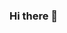 ### Hi there 👋

<!--
I'm M. Liu, a second-year master student in Statistics at the University of Chicago. Here I'm fortunate to work with Prof. Barber and Prof. Aragam. Prior to UChicago, I obtained my Bachelor of Science degree in Statistics at Beijing Normal Unversity.

My current research interests lie in the intersection of distribution-free inference, graphical model, causal inference and generalized machine learning.



***
**Current project about validity and power exploration for the local permutation test**<br />
**Supervisor**: Rina Barber<br />
Experimental results later...<br />
[**Initial Code**](https://github.com/lmqxwm/LPT)<br />
[**Second Version**](https://github.com/lmqxwm/LPT2)<br />
[**Interesting Presentation**](https://github.com/lmqxwm/lmqxwm/blob/main/files/pre_1116.pdf)<br />
***
**Current project about global minimum check and possible solutions for NOTEARS**<br />
**Supervisor**: Bryon Aragam<br />
Experimental results later...<br />
[**Initial Code**](https://github.com/lmqxwm/Notears_)<br />
[**Pytorch Version**](https://github.com/lmqxwm/Notears_pytorch)<br />
***
**Mar 2023 - Apr 2023**<br />
Reproduced randomization-t and randomization-c algorithm from [Paper](https://doi.org/10.1093/qje/qjy029). Original paper integrates a bunch of econometric studies and use randomization tests to test their significance results, saying that radomization tests yield 33% to 49% fewer statistically significant results than conventional tests.<br />
[**Reproduction Code**](https://github.com/lmqxwm/repo_Channellingfisher/tree/main)<br />
***
**Sep 2021 - May 2022**<br />
Under supervision of Dr. Renjun Xu, we replicated biologially informed network, where the first layer is randomly connected and the following layers are connected according to their gene-pathway relationships. Then we collected public data for stomach, colorectal and liver cancer, and applied the model on these three datasets, with the hope to identify domain-specific and common genetic variation sites.<br />
***Reference**: Elmarakeby, H.A., Hwang, J., Arafeh, R. et al. Biologically informed deep neural network for prostate cancer discovery. Nature 598, 348–352 (2021).*
- Stomach cancer
<div align="left">
<img src="figs/stomach.png" width=60% />
</div>

- Colorectal cancer
<div align="left">
<img src="figs/colorectal.png" width=60% />
</div>

- Liver cancer
<div align="left">
<img src="figs/liver.png" width=60% />
</div>

***
**Aug 2021 - Jan 2022** <br />
**ExtraMAE** 🔗[paper](https://arxiv.org/abs/2201.07006) <br />
**Collaborators**: Mengyue Zha, SiuTim Wong, Tong Zhang, Kani Chen<br />
We worked on generating synthetic financial time series data for downstream tasks to compensate for financial data's expensiveness and scarcity. Here we used the supervised learning method, a masked autoencoder model, to complete time series generation and found its superiority in various downstream tasks such as time series classification, prediction, and imputation. We detailed the model and its outstanding performance comparing to other benchmark models in the paper.<br />
**Sources**: [ExtraMAE code](https://github.com/Dolores2333/ExtraMAE); [One benchmark C-RNN-GAN code](https://github.com/lmqxwm/C-RNN-GAN)
<div align="left">
<img src="figs/ExtraMAE.png" width=80% />
</div>

***
### More about me:
<div align="left">
<img src="figs/1123.JPG" width=40% />
</div>

 - I love exploration and challenges. ♒️
 - Recent activities: ⛷🧩🏸🎹⛰🚴🏻‍♀️
 - If you would like to walk along Lake Michigan in Chicago, feel free to [reach out✉️](mqliu@uchicago.edu).</font>
***



**lmqxwm/lmqxwm** is a ✨ _special_ ✨ repository because its `README.md` (this file) appears on your GitHub profile.

Here are some ideas to get you started:

- 🔭 I’m currently working on ...
- 🌱 I’m currently learning ...
- 👯 I’m looking to collaborate on ...
- 🤔 I’m looking for help with ...
- 💬 Ask me about ...
- 📫 How to reach me: ...
- 😄 Pronouns: ...
- ⚡ Fun fact: ...
-->

